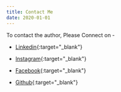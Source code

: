 ```yaml
---
title: Contact Me
date: 2020-01-01
---
```


To contact the author, Please Connect on -

- [Linkedin](https://www.linkedin.com/in/gauravvjn){:target="_blank"}
  
- [Instagram](https://www.instagram.com/gauravvjn){:target="_blank"}

- [Facebook](https://www.facebook.com/gauravvjntech){:target="_blank"}

- [Github](https://github.com/gauravvjn){:target="_blank"}

